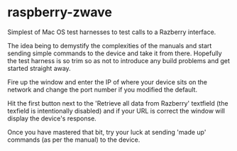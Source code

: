 raspberry-zwave
===============

Simplest of Mac OS test harnesses to test calls to a Razberry interface.

The idea being to demystify the complexities of the manuals and start sending simple commands to the device and take it from there. Hopefully the test harness is so trim so as not to introduce any build problems and get started straight away.

Fire up the window and enter the IP of where your device sits on the network and change the port number if you modified the default. 

Hit the first button next to the 'Retrieve all data from Razberry' textfield  (the texfield is intentionally disabled) and if your URL is correct the window will display the device's response.

Once you have mastered that bit, try your luck at sending 'made up' commands (as per the manual) to the device.
